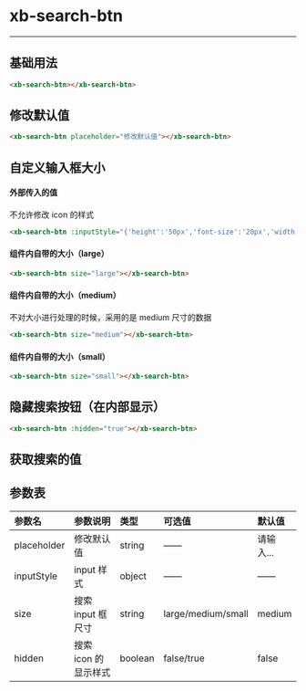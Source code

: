 # xb-search-btn

---

## 基础用法

<div class="demo-button">
  <div>
    <xb-search-btn></xb-search-btn>
  </div>
</div>

```html
<xb-search-btn></xb-search-btn>
```

## 修改默认值

<div class="demo-button">
  <div>
    <xb-search-btn placeholder="修改默认值"></xb-search-btn>
  </div>
</div>

```html
<xb-search-btn placeholder="修改默认值"></xb-search-btn>
```

## 自定义输入框大小

#### 外部传入的值

不允许修改 icon 的样式

<div class="demo-button">
  <div>
    <xb-search-btn :inputStyle="{'height':'50px','font-size':'20px','width':'400px'}"></xb-search-btn>
  </div>
</div>

```html
<xb-search-btn :inputStyle="{'height':'50px','font-size':'20px','width':'400px'}"></xb-search-btn>
```

#### 组件内自带的大小（large）

<div class="demo-button">
  <div>
    <xb-search-btn size="large"></xb-search-btn>
  </div>
</div>

```html
<xb-search-btn size="large"></xb-search-btn>
```

#### 组件内自带的大小（medium）

不对大小进行处理的时候，采用的是 medium 尺寸的数据

<div class="demo-button">
  <div>
    <xb-search-btn size="medium"></xb-search-btn>
  </div>
</div>

```html
<xb-search-btn size="medium"></xb-search-btn>
```

#### 组件内自带的大小（small）

<div class="demo-button">
  <div>
    <xb-search-btn size="small"></xb-search-btn>
  </div>
</div>

```html
<xb-search-btn size="small"></xb-search-btn>
```

## 隐藏搜索按钮（在内部显示）

<div class="demo-button">
  <div>
    <xb-search-btn :hidden="true"></xb-search-btn>
  </div>
</div>

```html
<xb-search-btn :hidden="true"></xb-search-btn>
```

## 获取搜索的值

[^_^]: update

## 参数表

| 参数名      | 参数说明             | 类型    | 可选值             | 默认值    |
| :---------- | :------------------- | :------ | :----------------- | :-------- |
| placeholder | 修改默认值           | string  | ——                 | 请输入... |
| inputStyle  | input 样式           | object  | ——                 | ——        |
| size        | 搜索 input 框尺寸    | string  | large/medium/small | medium    |
| hidden      | 搜索 icon 的显示样式 | boolean | false/true         | false     |
